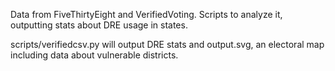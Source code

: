 Data from FiveThirtyEight and VerifiedVoting. Scripts to analyze it, outputting stats 
about DRE usage in states.

scripts/verifiedcsv.py will output DRE stats and output.svg, an electoral map including
data about vulnerable districts.
